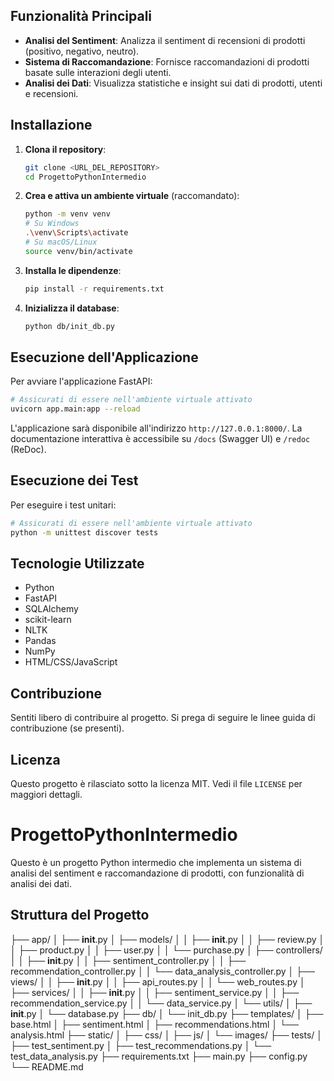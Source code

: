 
## Funzionalità Principali

- **Analisi del Sentiment**: Analizza il sentiment di recensioni di prodotti (positivo, negativo, neutro).
- **Sistema di Raccomandazione**: Fornisce raccomandazioni di prodotti basate sulle interazioni degli utenti.
- **Analisi dei Dati**: Visualizza statistiche e insight sui dati di prodotti, utenti e recensioni.


## Installazione

1.  **Clona il repository**:
    ```bash
    git clone <URL_DEL_REPOSITORY>
    cd ProgettoPythonIntermedio
    ```

2.  **Crea e attiva un ambiente virtuale** (raccomandato):
    ```bash
    python -m venv venv
    # Su Windows
    .\venv\Scripts\activate
    # Su macOS/Linux
    source venv/bin/activate
    ```

3.  **Installa le dipendenze**:
    ```bash
    pip install -r requirements.txt
    ```

4.  **Inizializza il database**:
    ```bash
    python db/init_db.py
    ```

## Esecuzione dell'Applicazione

Per avviare l'applicazione FastAPI:

```bash
# Assicurati di essere nell'ambiente virtuale attivato
uvicorn app.main:app --reload
```

L'applicazione sarà disponibile all'indirizzo `http://127.0.0.1:8000/`.
La documentazione interattiva è accessibile su `/docs` (Swagger UI) e `/redoc` (ReDoc).

## Esecuzione dei Test

Per eseguire i test unitari:

```bash
# Assicurati di essere nell'ambiente virtuale attivato
python -m unittest discover tests
```


## Tecnologie Utilizzate

- Python
- FastAPI
- SQLAlchemy
- scikit-learn
- NLTK
- Pandas
- NumPy
- HTML/CSS/JavaScript

## Contribuzione

Sentiti libero di contribuire al progetto. Si prega di seguire le linee guida di contribuzione (se presenti).

## Licenza


Questo progetto è rilasciato sotto la licenza MIT. Vedi il file `LICENSE` per maggiori dettagli.

# ProgettoPythonIntermedio

Questo è un progetto Python intermedio che implementa un sistema di analisi del sentiment e raccomandazione di prodotti, con funzionalità di analisi dei dati.

## Struttura del Progetto

├── app/
│   ├── __init__.py
│   ├── models/
│   │   ├── __init__.py
│   │   ├── review.py
│   │   ├── product.py
│   │   ├── user.py
│   │   └── purchase.py
│   ├── controllers/
│   │   ├── __init__.py
│   │   ├── sentiment_controller.py
│   │   ├── recommendation_controller.py
│   │   └── data_analysis_controller.py
│   ├── views/
│   │   ├── __init__.py
│   │   ├── api_routes.py
│   │   └── web_routes.py
│   ├── services/
│   │   ├── __init__.py
│   │   ├── sentiment_service.py
│   │   ├── recommendation_service.py
│   │   └── data_service.py
│   └── utils/
│       ├── __init__.py
│       └── database.py
├── db/
│   └── init_db.py
├── templates/
│   ├── base.html
│   ├── sentiment.html
│   ├── recommendations.html
│   └── analysis.html
├── static/
│   ├── css/
│   ├── js/
│   └── images/
├── tests/
│   ├── test_sentiment.py
│   ├── test_recommendations.py
│   └── test_data_analysis.py
├── requirements.txt
├── main.py
├── config.py
└── README.md
